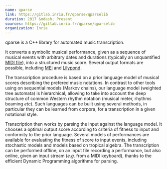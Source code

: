 ```yaml
---
name: qparse 
link: https://gitlab.inria.fr/qparse/qparselib
duration: 2017 &mdash; Present
sources: https://gitlab.inria.fr/qparse/qparselib
organization: Inria
---
```


qparse is a C++ library for automated music transcription.

It converts a symbolic musical performance, 
given as a sequence of musical events with arbitrary dates and durations 
(typically an unquantified [MIDI file](https://www.midi.org/specifications-old/item/standard-midi-files-smf)),
into a structured music score.
Several output formats are possible, 
including [MEI](http://music-encoding.org/about/)
and [Lilypond](http://lilypond.org).

The transcription procedure is based on a prior language model 
of musical scores
describing the prefered music notations.
In contrast to other tools using on sequential models (Markov chains), 
our language model (weighted tree automata) is hierarchical,
allowing to take into account 
the deep structure of common Western rhythm notation
(musical meter, rhythms beaming *etc*).
Such languages can be built using several methods, 
in particular they can be learned from corpora, 
for a transcription in a given notational style.

Transcription then works by parsing the input against the language model.
It chooses a optimal output score according to criteria 
of fitness to input and conformity to the prior language.
Several models of performances are available
for evaluating the fitness of score to input events,
including stochastic models and models based on tropical algebra. 
The transcription can be performed offline, on an input file recording a performance, 
but also online, given an input stream (*e.g.* from a MIDI keyboard),
thanks to the efficient Dynamic Programming algorithms for parsing.

